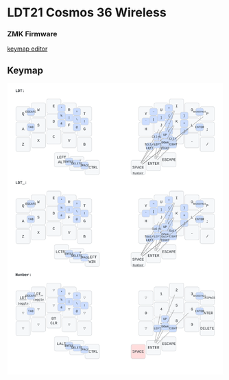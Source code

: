 # LDT21 Cosmos 36 Wireless

### ZMK Firmware
[keymap editor](https://nickcoutsos.github.io/keymap-editor)

## Keymap
![Keymap](./keymap-drawer/ldt21.svg)